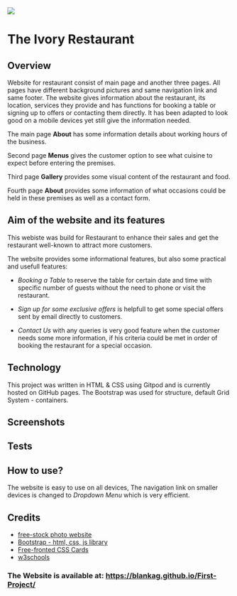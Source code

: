 <img src="https://images.pexels.com/photos/3201919/pexels-photo-3201919.jpeg?auto=compress&cs=tinysrgb&dpr=1&w=500">


# The Ivory Restaurant

## Overview

Website for restaurant consist of main page and another three pages. All pages have different background pictures and same navigation link and same footer.
The website gives information about the restaurant, its location, services they provide and has functions for booking a table or signing up to offers or contacting them directly.
It has been adapted to look good on a mobile devices yet still give the information needed.
 

The main page **About** has some information details about working hours of the business. 

Second page **Menus** gives the customer option to see what cuisine to expect before entering the premises.

Third page **Gallery** provides some visual content of the restaurant and food.

Fourth page **About** provides some information of what occasions could be held in these premises as well as a contact form.


## Aim of the website and its features

This webiste was build for Restaurant to enhance their sales and get the restaurant well-known to attract more customers. 

The website provides some informational features, but also some practical and usefull features:

- *Booking a Table* to reserve the table for certain date and time with specific number of guests without the need to phone or visit the restaurant.  

- *Sign up for some exclusive offers* is helpfull to get some special offers sent by email directly to customers.

- *Contact Us* with any queries is very good feature when the customer needs some more information, if his criteria could be met in order of booking the restaurant for a special occasion. 

## Technology

This project was written in HTML & CSS using Gitpod and is currently hosted on GitHub pages. The Bootstrap was used for structure, default Grid System - containers.

## Screenshots


## Tests

## How to use?

The website is easy to use on all devices, The navigation link on smaller devices is changed to *Dropdown Menu* which is very efficient.



## Credits

- [free-stock photo website](https://www.pexels.com/search/restaurant/)
- [Bootstrap - html, css, js library](https://getbootstrap.com/)
- [Free-fronted CSS Cards](https://freefrontend.com/css-cards/)
- [w3schools](https://www.w3schools.com/howto/howto_css_contact_form.asp)


### The Website is available at: https://blankag.github.io/First-Project/













